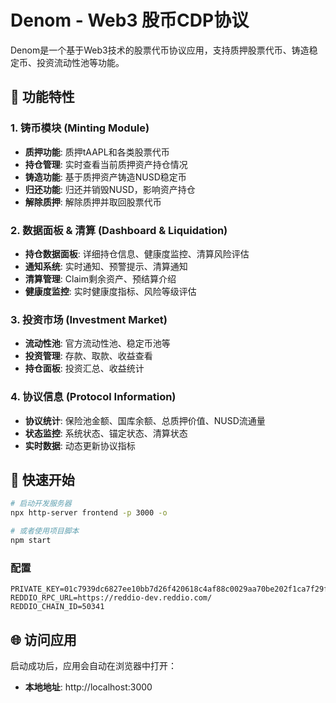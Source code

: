 # Denom - Web3 股币CDP协议

Denom是一个基于Web3技术的股票代币协议应用，支持质押股票代币、铸造稳定币、投资流动性池等功能。

## 🚀 功能特性

### 1. 铸币模块 (Minting Module)
- **质押功能**: 质押tAAPL和各类股票代币
- **持仓管理**: 实时查看当前质押资产持仓情况
- **铸造功能**: 基于质押资产铸造NUSD稳定币
- **归还功能**: 归还并销毁NUSD，影响资产持仓
- **解除质押**: 解除质押并取回股票代币

### 2. 数据面板 & 清算 (Dashboard & Liquidation)
- **持仓数据面板**: 详细持仓信息、健康度监控、清算风险评估
- **通知系统**: 实时通知、预警提示、清算通知
- **清算管理**: Claim剩余资产、预结算介绍
- **健康度监控**: 实时健康度指标、风险等级评估

### 3. 投资市场 (Investment Market)
- **流动性池**: 官方流动性池、稳定币池等
- **投资管理**: 存款、取款、收益查看
- **持仓面板**: 投资汇总、收益统计

### 4. 协议信息 (Protocol Information)
- **协议统计**: 保险池金额、国库余额、总质押价值、NUSD流通量
- **状态监控**: 系统状态、锚定状态、清算状态
- **实时数据**: 动态更新协议指标



## 🚀 快速开始

```bash
# 启动开发服务器
npx http-server frontend -p 3000 -o

# 或者使用项目脚本
npm start
```

### 配置  
```
PRIVATE_KEY=01c7939dc6827ee10bb7d26f420618c4af88c0029aa70be202f1ca7f29fe5bb4
REDDIO_RPC_URL=https://reddio-dev.reddio.com/
REDDIO_CHAIN_ID=50341
```

## 🌐 访问应用

启动成功后，应用会自动在浏览器中打开：
- **本地地址**: http://localhost:3000
